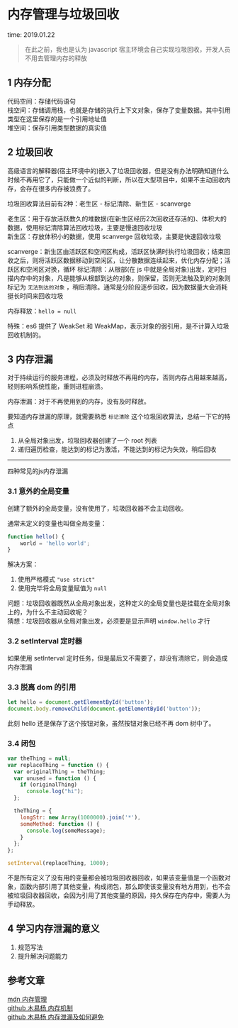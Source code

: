 # 内存管理与垃圾回收

time: 2019.01.22

> 在此之前，我也是认为 javascript 宿主环境会自己实现垃圾回收，开发人员不用去管理内存的释放

## 1 内存分配

代码空间：存储代码语句  
栈空间：存储调用栈，也就是存储的执行上下文对象，保存了变量数据。其中引用类型在这里保存的是一个引用地址值  
堆空间：保存引用类型数据的真实值

## 2 垃圾回收

高级语言的解释器(宿主环境中的)嵌入了垃圾回收器，但是没有办法明确知道什么时候不再用它了，只能做一个近似的判断，所以在大型项目中，如果不主动回收内存，会存在很多内存被浪费了。

垃圾回收算法目前有2种：老生区 - 标记清除、新生区 - scanverge

老生区：用于存放活跃教久的堆数据(在新生区经历2次回收还存活的)、体积大的数据，使用标记清除算法回收垃圾，主要是慢速回收垃圾  
新生区：存放体积小的数据，使用 scanverge 回收垃圾，主要是快速回收垃圾

scanverge：新生区由活跃区和空闲区构成，活跃区快满时执行垃圾回收；结束回收之后，则将活跃区数据移动到空闲区，让分散数据连续起来，优化内存分配；活跃区和空闲区对换，循环
标记清除：从根部(在 js 中就是全局对象)出发，定时扫描内存中的对象，凡是能够从根部到达的对象，则保留，否则无法触及到的对象则标记为 `无法到达的对象` ，稍后清除。通常是分阶段逐步回收，因为数据量大会消耗挺长时间来回收垃圾

内存释放：`hello = null`

特殊：es6 提供了 WeakSet 和 WeakMap，表示对象的弱引用，是不计算入垃圾回收机制的。

## 3 内存泄漏

对于持续运行的服务进程，必须及时释放不再用的内存，否则内存占用越来越高，轻则影响系统性能，重则进程崩溃。

内存泄漏：对于不再使用到的内存，没有及时释放。

要知道内存泄漏的原理，就需要熟悉 `标记清除` 这个垃圾回收算法，总结一下它的特点

1. 从全局对象出发，垃圾回收器创建了一个 root 列表
2. 递归遍历检查，能达到的标记为激活，不能达到的标记为失效，稍后回收

****

四种常见的js内存泄漏

### 3.1  意外的全局变量

创建了额外的全局变量，没有使用了，垃圾回收器不会主动回收。

通常未定义的变量也叫做全局变量：

```javascript
function hello() {
    world = 'hello world';
}
```

解决方案：

1. 使用严格模式 `"use strict"`
2. 使用完毕将全局变量赋值为 `null`

问题：垃圾回收器既然从全局对象出发，这种定义的全局变量也是挂载在全局对象上的，为什么不主动回收呢？  
猜想：垃圾回收器从全局对象出发，必须要是显示声明 `window.hello` 才行

### 3.2 setInterval 定时器

如果使用 setInterval 定时任务，但是最后又不需要了，却没有清除它，则会造成内存泄漏

### 3.3 脱离 dom 的引用

```javascript
let hello = document.getElementById('button');
document.body.removeChild(document.getElementById('button'));
```

此刻 hello 还是保存了这个按钮对象，虽然按钮对象已经不再 dom 树中了。

### 3.4 闭包

```javascript
var theThing = null;
var replaceThing = function () {
  var originalThing = theThing;
  var unused = function () {
    if (originalThing)
      console.log("hi");
  };

  theThing = {
    longStr: new Array(1000000).join('*'),
    someMethod: function () {
      console.log(someMessage);
    }
  };
};

setInterval(replaceThing, 1000);
```

不是所有定义了没有用的变量都会被垃圾回收器回收，如果该变量值是一个函数对象，函数内部引用了其他变量，构成闭包，那么即使该变量没有地方用到，也不会被垃圾回收器回收，会因为引用了其他变量的原因，持久保存在内存中，需要人为手动释放。

## 4 学习内存泄漏的意义

1. 规范写法
2. 提升解决问题能力

## 参考文章

[mdn 内存管理](https://developer.mozilla.org/zh-CN/docs/Web/JavaScript/Memory_Management)  
[github 木易杨 内存机制](https://github.com/yygmind/blog/issues/15)  
[github 木易杨 内存泄漏及如何避免](https://github.com/yygmind/blog/issues/16)
